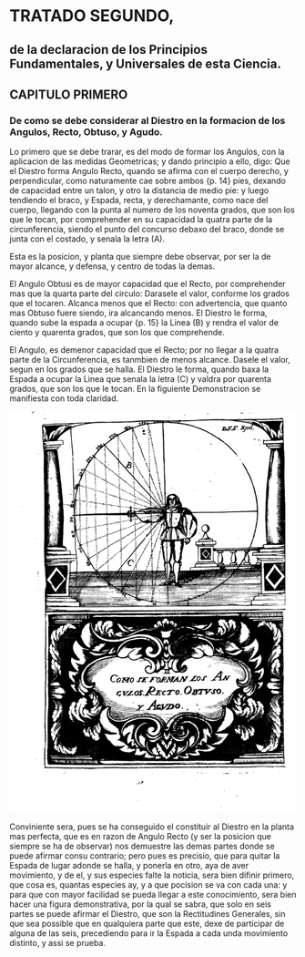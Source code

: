 # TRATADO SEGUNDO,
## de la declaracion de los Principios Fundamentales, y Universales de esta Ciencia.

## CAPITULO PRIMERO
### De como se debe considerar al Diestro en la formacion de los Angulos, Recto, Obtuso, y Agudo.

Lo primero que se debe trarar, es del modo de formar los Angulos, con la aplicacion de las medidas Geometricas; y dando principio a ello, digo: Que el Diestro forma Angulo Recto, quando se afirma con el cuerpo derecho, y perpendicular, como naturamente cae sobre ambos {p. 14} pies, dexando de capacidad entre un talon, y otro la distancia de medio pie: y luego tendiendo el braco, y Espada, recta, y derechamante, como nace del cuerpo, llegando con la punta al numero de los noventa grados, que son los que le tocan, por comprehender en su capacidad la quatra parte de la circunferencia, siendo el punto del concurso debaxo del braco, donde se junta con el costado, y senala la letra (A).

Esta es la posicion, y planta que siempre debe observar, por ser la de mayor alcance, y defensa, y centro de todas la demas. 

El Angulo Obtusi es de mayor capacidad que el Recto, por comprehender mas que la quarta parte del circulo: Darasele el valor, conforme los grados que el tocaren.
Alcanca menos que el Recto: con advertencia, que quanto mas Obtuso fuere siendo, ira alcancando menos.
El Diestro le forma, quando sube la espada a ocupar {p. 15} la Linea (B) y rendra el valor de ciento y quarenta grados, que son los que comprehende.

El Angulo, es demenor capacidad que el Recto; por no llegar a la quatra parte de la Circunferencia, es tanmbien de menos alcance.
Dasele el valor, segun en los grados que se halla.
El Diestro le forma, quando baxa la Espada a ocupar la Linea que senala la letra (C) y valdra por quarenta grados, que son los que le tocan.
En la figuiente Demonstracion se manifiesta con toda claridad.

![figure](images/como_se_forman_los_angulos_recto_obtuso_y_agudo.png "Como se forman los Angulos Recto, Obtuso y Agudo")

Conviniente sera, pues se ha conseguido el constituir al Diestro en la planta mas perfecta, que es en razon de Angulo Recto (y ser la posicion que siempre se ha de observar) nos demuestre las demas partes donde se puede afirmar consu contrario; pero pues es precisio, que para quitar la Espada de lugar adonde se halla, y ponerla en otro, aya de aver movimiento, y de el, y sus especies falte la noticia, sera bien difinir primero, que cosa es, quantas especies ay, y a que pocision se va con cada una: y para que con mayor facilidad se pueda llegar a este conocimiento, sera bien hacer una figura demonstrativa, por la qual se sabra, que solo en seis partes se puede afirmar el Diestro, que son la Rectitudines Generales, sin que sea possible que en qualquiera parte que este, dexe de participar de alguna de las seis, precediendo para ir la Espada a cada unda movimiento distinto, y assi se prueba.
